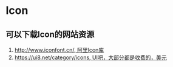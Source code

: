 Icon
======
可以下载Icon的网站资源
---------
1. [http://www.iconfont.cn/, 阿里Icon库](http://www.iconfont.cn/ "阿里Icon库") 
2. [https://ui8.net/category/icons, UI吧，大部分都是收费的，美元](https://ui8.net/category/icons "UI8")
